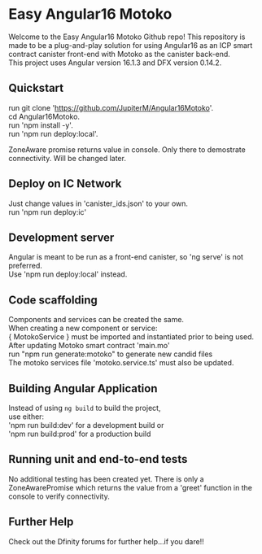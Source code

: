 # Easy Angular16 Motoko

Welcome to the Easy Angular16 Motoko Github repo! 
This repository is made to be a plug-and-play solution for using Angular16 as an ICP smart contract canister front-end with Motoko as the canister back-end. <br />
This project uses Angular version 16.1.3 and DFX version 0.14.2.

## Quickstart
run git clone 'https://github.com/JupiterM/Angular16Motoko'. <br />
cd Angular16Motoko. <br />
run 'npm install -y'. <br />
run 'npm run deploy:local'. 

ZoneAware promise returns value in console. Only there to demostrate connectivity. Will be changed later.

## Deploy on IC Network
Just change values in 'canister_ids.json' to your own. <br />
run 'npm run deploy:ic'

## Development server
Angular is meant to be run as a front-end canister, so 'ng serve' is not preferred. <br />
Use 'npm run deploy:local' instead.

## Code scaffolding
Components and services can be created the same. <br />
When creating a new component or service: <br />
{ MotokoService } must be imported and instantiated prior to being used. <br />
After updating Motoko smart contract 'main.mo' <br />
run "npm run generate:motoko" to generate new candid files <br />
The motoko services file 'motoko.service.ts' must also be updated.  


## Building Angular Application

Instead of using `ng build` to build the project, <br />
use either: <br />
'npm run build:dev' for a development build or <br />
'npm run build:prod' for a production build

## Running unit and end-to-end tests

No additional testing has been created yet. There is only a ZoneAwarePromise which returns the value from a 'greet' function in the console to verify connectivity.

## Further Help
Check out the Dfinity forums for further help...if you dare!! 